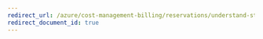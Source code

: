 ```yaml
---
redirect_url: /azure/cost-management-billing/reservations/understand-storage-charges
redirect_document_id: true
---
```

